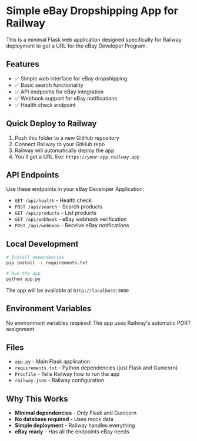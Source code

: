 # Simple eBay Dropshipping App for Railway

This is a minimal Flask web application designed specifically for Railway deployment to get a URL for the eBay Developer Program.

## Features

- ✅ Simple web interface for eBay dropshipping
- ✅ Basic search functionality
- ✅ API endpoints for eBay integration
- ✅ Webhook support for eBay notifications
- ✅ Health check endpoint

## Quick Deploy to Railway

1. Push this folder to a new GitHub repository
2. Connect Railway to your GitHub repo
3. Railway will automatically deploy the app
4. You'll get a URL like: `https://your-app.railway.app`

## API Endpoints

Use these endpoints in your eBay Developer Application:

- `GET /api/health` - Health check
- `POST /api/search` - Search products
- `GET /api/products` - List products
- `GET /api/webhook` - eBay webhook verification
- `POST /api/webhook` - Receive eBay notifications

## Local Development

```bash
# Install dependencies
pip install -r requirements.txt

# Run the app
python app.py
```

The app will be available at `http://localhost:5000`

## Environment Variables

No environment variables required! The app uses Railway's automatic PORT assignment.

## Files

- `app.py` - Main Flask application
- `requirements.txt` - Python dependencies (just Flask and Gunicorn)
- `Procfile` - Tells Railway how to run the app
- `railway.json` - Railway configuration

## Why This Works

- **Minimal dependencies** - Only Flask and Gunicorn
- **No database required** - Uses mock data
- **Simple deployment** - Railway handles everything
- **eBay ready** - Has all the endpoints eBay needs 
